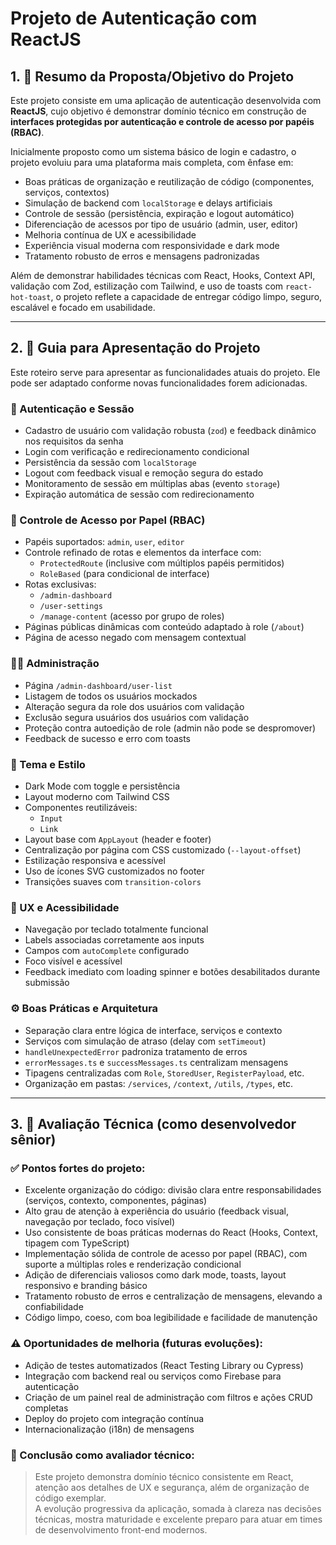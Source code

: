 # Projeto de Autenticação com ReactJS

## 1. 📄 Resumo da Proposta/Objetivo do Projeto

Este projeto consiste em uma aplicação de autenticação desenvolvida com **ReactJS**, cujo objetivo é demonstrar domínio técnico em construção de **interfaces protegidas por autenticação e controle de acesso por papéis (RBAC)**.

Inicialmente proposto como um sistema básico de login e cadastro, o projeto evoluiu para uma plataforma mais completa, com ênfase em:

- Boas práticas de organização e reutilização de código (componentes, serviços, contextos)
- Simulação de backend com `localStorage` e delays artificiais
- Controle de sessão (persistência, expiração e logout automático)
- Diferenciação de acessos por tipo de usuário (admin, user, editor)
- Melhoria contínua de UX e acessibilidade
- Experiência visual moderna com responsividade e dark mode
- Tratamento robusto de erros e mensagens padronizadas

Além de demonstrar habilidades técnicas com React, Hooks, Context API, validação com Zod, estilização com Tailwind, e uso de toasts com `react-hot-toast`, o projeto reflete a capacidade de entregar código limpo, seguro, escalável e focado em usabilidade.

---

## 2. 🔮 Guia para Apresentação do Projeto

Este roteiro serve para apresentar as funcionalidades atuais do projeto. Ele pode ser adaptado conforme novas funcionalidades forem adicionadas.

### 🔐 Autenticação e Sessão
- Cadastro de usuário com validação robusta (`zod`) e feedback dinâmico nos requisitos da senha
- Login com verificação e redirecionamento condicional
- Persistência da sessão com `localStorage`
- Logout com feedback visual e remoção segura do estado
- Monitoramento de sessão em múltiplas abas (evento `storage`)
- Expiração automática de sessão com redirecionamento

### 🌟 Controle de Acesso por Papel (RBAC)
- Papéis suportados: `admin`, `user`, `editor`
- Controle refinado de rotas e elementos da interface com:
  - `ProtectedRoute` (inclusive com múltiplos papéis permitidos)
  - `RoleBased` (para condicional de interface)
- Rotas exclusivas:
  - `/admin-dashboard`
  - `/user-settings`
  - `/manage-content` (acesso por grupo de roles)
- Páginas públicas dinâmicas com conteúdo adaptado à role (`/about`)
- Página de acesso negado com mensagem contextual

### 👨‍💼 Administração
- Página `/admin-dashboard/user-list`
- Listagem de todos os usuários mockados
- Alteração segura da role dos usuários com validação
- Exclusão segura usuários dos usuários com validação
- Proteção contra autoedição de role (admin não pode se despromover)
- Feedback de sucesso e erro com toasts

### 🌙 Tema e Estilo
- Dark Mode com toggle e persistência
- Layout moderno com Tailwind CSS
- Componentes reutilizáveis:
  - `Input`
  - `Link`
- Layout base com `AppLayout` (header e footer)
- Centralização por página com CSS customizado (`--layout-offset`)
- Estilização responsiva e acessível
- Uso de ícones SVG customizados no footer
- Transições suaves com `transition-colors`

### 🧐 UX e Acessibilidade
- Navegação por teclado totalmente funcional
- Labels associadas corretamente aos inputs
- Campos com `autoComplete` configurado
- Foco visível e acessível
- Feedback imediato com loading spinner e botões desabilitados durante submissão

### ⚙️ Boas Práticas e Arquitetura
- Separação clara entre lógica de interface, serviços e contexto
- Serviços com simulação de atraso (delay com `setTimeout`)
- `handleUnexpectedError` padroniza tratamento de erros
- `errorMessages.ts` e `successMessages.ts` centralizam mensagens
- Tipagens centralizadas com `Role`, `StoredUser`, `RegisterPayload`, etc.
- Organização em pastas: `/services`, `/context`, `/utils`, `/types`, etc.

---

## 3. 📝 Avaliação Técnica (como desenvolvedor sênior)

### ✅ Pontos fortes do projeto:
- Excelente organização do código: divisão clara entre responsabilidades (serviços, contexto, componentes, páginas)
- Alto grau de atenção à experiência do usuário (feedback visual, navegação por teclado, foco visível)
- Uso consistente de boas práticas modernas do React (Hooks, Context, tipagem com TypeScript)
- Implementação sólida de controle de acesso por papel (RBAC), com suporte a múltiplas roles e renderização condicional
- Adição de diferenciais valiosos como dark mode, toasts, layout responsivo e branding básico
- Tratamento robusto de erros e centralização de mensagens, elevando a confiabilidade
- Código limpo, coeso, com boa legibilidade e facilidade de manutenção

### ⚠️ Oportunidades de melhoria (futuras evoluções):
- Adição de testes automatizados (React Testing Library ou Cypress)
- Integração com backend real ou serviços como Firebase para autenticação
- Criação de um painel real de administração com filtros e ações CRUD completas
- Deploy do projeto com integração contínua
- Internacionalização (i18n) de mensagens

### 💬 Conclusão como avaliador técnico:
> Este projeto demonstra domínio técnico consistente em React, atenção aos detalhes de UX e segurança, além de organização de código exemplar.  
> A evolução progressiva da aplicação, somada à clareza nas decisões técnicas, mostra maturidade e excelente preparo para atuar em times de desenvolvimento front-end modernos.

